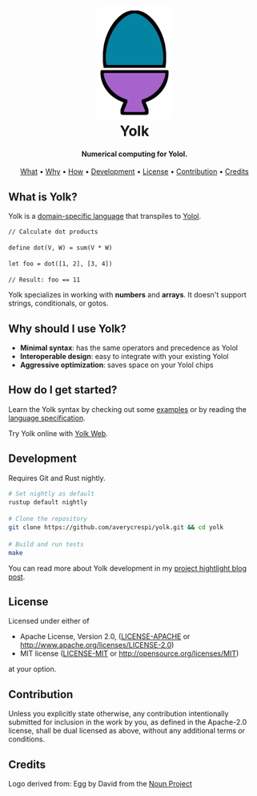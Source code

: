 <h1 align="center">
    <br>
    <img src="https://raw.githubusercontent.com/averycrespi/yolk/master/resources/yolk.png" width="150"</img>
    <br>
    Yolk
    <br>
</h1>

<h4 align="center">Numerical computing for Yolol.</h4>

<p align="center">
    <a href="#what-is-yolk">What</a> •
    <a href="#why-should-i-use-yolk">Why</a> •
    <a href="#how-do-i-get-started">How</a> •
    <a href="#development">Development</a> •
    <a href="#license">License</a> •
    <a href="#contribution">Contribution</a> •
    <a href="#credits">Credits</a>
</p>

## What is Yolk?

Yolk is a [domain-specific language](https://en.wikipedia.org/wiki/Domain-specific_language) that transpiles to [Yolol](https://wiki.starbasegame.com/index.php/YOLOL).

```
// Calculate dot products

define dot(V, W) = sum(V * W)

let foo = dot([1, 2], [3, 4])

// Result: foo == 11
```

Yolk specializes in working with **numbers** and **arrays**. It doesn't support strings, conditionals, or gotos.

## Why should I use Yolk?

- **Minimal syntax**: has the same operators and precedence as Yolol
- **Interoperable design**: easy to integrate with your existing Yolol
- **Aggressive optimization**: saves space on your Yolol chips

## How do I get started?

Learn the Yolk syntax by checking out some [examples](tests/corpus) or by reading the [language specification](docs/spec.md).

Try Yolk online with [Yolk Web](https://yolk.averycrespi.com).

## Development

Requires Git and Rust nightly.

```bash
# Set nightly as default
rustup default nightly

# Clone the repository
git clone https://github.com/averycrespi/yolk.git && cd yolk

# Build and run tests
make
```

You can read more about Yolk development in my [project hightlight blog post](https://averycrespi.com/posts/project-highlight-yolk/).

## License

Licensed under either of

 * Apache License, Version 2.0, ([LICENSE-APACHE](LICENSE-APACHE) or http://www.apache.org/licenses/LICENSE-2.0)
 * MIT license ([LICENSE-MIT](LICENSE-MIT) or http://opensource.org/licenses/MIT)

at your option.

## Contribution

Unless you explicitly state otherwise, any contribution intentionally submitted for inclusion in the work by you, as defined in the Apache-2.0 license, shall be dual licensed as above, without any additional terms or conditions.

## Credits

Logo derived from: Egg by David from the [Noun Project](https://thenounproject.com/)
